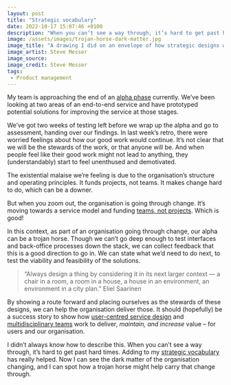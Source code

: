 ```yaml
---
layout: post
title: "Strategic vocabulary"
date: 2022-10-17 15:07:46 +0100
description: "When you can’t see a way through, it’s hard to get past hard times. New vocabulary and mental models can help."
image: /assets/images/trojan-horse-dark-matter.jpg
image_title: "A drawing I did on an envelope of how strategic designs work"
image_artist: Steve Messer
image_source:
image_credit: Steve Messer
tags:
 - Product management
---
```


My team is approaching the end of an [alpha phase](https://www.gov.uk/service-manual/agile-delivery/how-the-alpha-phase-works) currently. We’ve been looking at two areas of an end-to-end service and have prototyped potential solutions for improving the service at those stages. 

We’ve got two weeks of testing left before we wrap up the alpha and go to assessment, handing over our findings. In last week’s retro, there were worried feelings about how our good work would continue. It’s not clear that we will be the stewards of the work, or that anyone will be. And when people feel like their good work might not lead to anything, they (understandably) start to feel unenthused and demotivated. 

The existential malaise we’re feeling is due to the organisation’s structure and operating principles. It funds projects, not teams. It makes change hard to do, which can be a downer.

But when you zoom out, the organisation is going through change. It’s moving towards a service model and funding [teams, not projects](https://defradigital.blog.gov.uk/2017/09/19/lets-fund-teams-not-projects/). Which is good!

In this context, as part of an organisation going through change, our alpha can be a trojan horse. Though we can’t go deep enough to test interfaces and back-office processes down the stack, we can collect feedback that this is a good direction to go in. We can state what we’d need to do next, to test the viability and feasibility of the solutions.

> “Always design a thing by considering it in its next larger context — a chair in a room, a room in a house, a house in an environment, an environment in a city plan.” Eliel Saarinen

By showing a route forward and placing ourselves as the stewards of these designs, we can help the organisation deliver those. It should (hopefully) be a success story to show how [user-centred service design](https://good.services/blog/what-is-a-service) and [multidisciplinary teams](https://www.gov.uk/service-manual/the-team) work to deliver, _maintain, and increase_ value – for users and our organisation.

I didn’t always know how to describe this. When you can’t see a way through, it’s hard to get past hard times. Adding to my [strategic vocabulary](https://medium.com/dark-matter-and-trojan-horses/dark-matter-and-trojan-horses-a-strategic-design-vocabulary-strelka-press-18551fff3133) has really helped. Now I can see the dark matter of the organisation changing, and I can spot how a trojan horse might help carry that change through. 